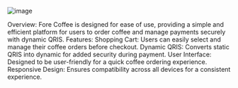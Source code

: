 ![image](https://github.com/user-attachments/assets/c05a80d7-7206-4d07-b731-a80bfd4b9a41)

Overview: Fore Coffee is designed for ease of use, providing a simple and efficient platform for users to order coffee and manage payments securely with dynamic QRIS.
Features:
Shopping Cart: Users can easily select and manage their coffee orders before checkout.
Dynamic QRIS: Converts static QRIS into dynamic for added security during payment.
User Interface: Designed to be user-friendly for a quick coffee ordering experience.
Responsive Design: Ensures compatibility across all devices for a consistent experience.

